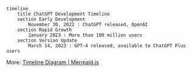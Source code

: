 ```mermaid
timeline
    title ChatGPT Development Timeline
    section Early Development
        November 30, 2022 : ChatGPT released, OpenAI
    section Rapid Growth
        January 2023 : More than 100 million users
    section Version Update
        March 14, 2023 : GPT-4 released, available to ChatGPT Plus users
```

More: [Timeline Diagram | Mermaid.js](https://mermaid.js.org/syntax/timeline.html)
